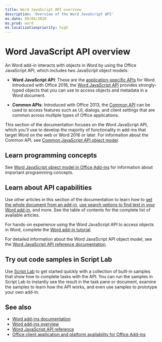 ```yaml
---
title: Word JavaScript API overview
description: 'Overview of the Word JavaScript API'
ms.date: 09/04/2020
ms.prod: word
ms.localizationpriority: high
---
```


# Word JavaScript API overview

An Word add-in interacts with objects in Word by using the Office JavaScript API, which includes two JavaScript object models:

* **Word JavaScript API**: These are the [application-specific APIs](../../develop/application-specific-api-model.md) for Word. Introduced with Office 2016, the [Word JavaScript API](/javascript/api/word) provides strongly-typed objects that you can use to access objects and metadata in a Word document.

* **Common APIs**: Introduced with Office 2013, the [Common API](/javascript/api/office) can be used to access features such as UI, dialogs, and client settings that are common across multiple types of Office applications.

This section of the documentation focuses on the Word JavaScript API, which you'll use to develop the majority of functionality in add-ins that target Word on the web or Word 2016 or later. For information about the Common API, see [Common JavaScript API object model](../../develop/office-javascript-api-object-model.md).

## Learn programming concepts

See [Word JavaScript object model in Office Add-ins](../../word/word-add-ins-core-concepts.md) for information about important programming concepts.

## Learn about API capabilities

Use other articles in this section of the documentation to learn how to [get the whole document from an add-in](../../word/get-the-whole-document-from-an-add-in-for-word.md), [use search options to find text in your Word add-in](../../word/search-option-guidance.md), and more. See the table of contents for the complete list of available articles.

For hands-on experience using the Word JavaScript API to access objects in Word, complete the [Word add-in tutorial](../../tutorials/word-tutorial.md).

For detailed information about the Word JavaScript API object model, see the [Word JavaScript API reference documentation](/javascript/api/word).

## Try out code samples in Script Lab

Use [Script Lab](../../overview/explore-with-script-lab.md) to get started quickly with a collection of built-in samples that show how to complete tasks with the API. You can run the samples in Script Lab to instantly see the result in the task pane or document, examine the samples to learn how the API works, and even use samples to prototype your own add-in.

## See also

* [Word add-ins documentation](../../word/index.yml)
* [Word add-ins overview](../../word/word-add-ins-programming-overview.md)
* [Word JavaScript API reference](/javascript/api/word)
* [Office client application and platform availability for Office Add-ins](..//javascript/api/requirement-sets)
